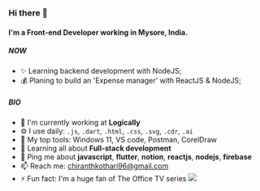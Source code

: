 ### Hi there 👋

#### I'm a Front-end Developer working in Mysore, India.

##### NOW

- ✨ Learning backend development with NodeJS;
- 💰 Planing to build an 'Expense manager' with ReactJS & NodeJS;

##### BIO

- 🏢 I'm currently working at **Logically**
- ⚙️ I use daily: `.js`, `.dart`, `.html`, `.css`, `.svg`, `.cdr`, `.ai`
- 💅 My top tools: Windows 11, VS code, Postman, CorelDraw
- 🌱 Learning all about **Full-stack development**
- 💬 Ping me about **javascript**, **flutter**, **notion**, **reactjs**, **nodejs**, **firebase**
- 📫 Reach me: chiranthkothari96@gmail.com
- ⚡️ Fun fact: I'm a huge fan of The Office TV series
![](https://media.giphy.com/media/cXblnKXr2BQOaYnTni/giphy.gif)
